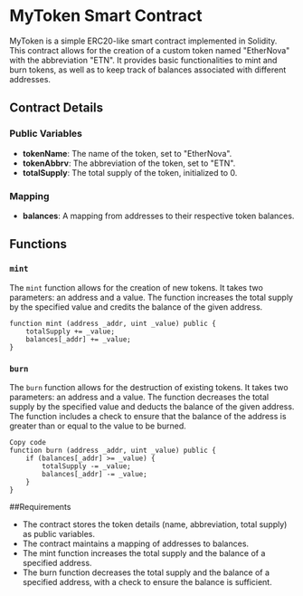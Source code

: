 # MyToken Smart Contract

MyToken is a simple ERC20-like smart contract implemented in Solidity. This contract allows for the creation of a custom token named "EtherNova" with the abbreviation "ETN". It provides basic functionalities to mint and burn tokens, as well as to keep track of balances associated with different addresses.

## Contract Details

### Public Variables

- **tokenName**: The name of the token, set to "EtherNova".
- **tokenAbbrv**: The abbreviation of the token, set to "ETN".
- **totalSupply**: The total supply of the token, initialized to 0.

### Mapping

- **balances**: A mapping from addresses to their respective token balances.

## Functions

### `mint`

The `mint` function allows for the creation of new tokens. It takes two parameters: an address and a value. The function increases the total supply by the specified value and credits the balance of the given address.

```solidity
function mint (address _addr, uint _value) public {
    totalSupply += _value;
    balances[_addr] += _value;
}
```

### `burn`
The `burn` function allows for the destruction of existing tokens. It takes two parameters: an address and a value. The function decreases the total supply by the specified value and deducts the balance of the given address. The function includes a check to ensure that the balance of the address is greater than or equal to the value to be burned.

```solidity
Copy code
function burn (address _addr, uint _value) public {
    if (balances[_addr] >= _value) {
        totalSupply -= _value;
        balances[_addr] -= _value;
    }
}
```
##Requirements
- The contract stores the token details (name, abbreviation, total supply) as public variables.
- The contract maintains a mapping of addresses to balances.
- The mint function increases the total supply and the balance of a specified address.
- The burn function decreases the total supply and the balance of a specified address, with a check to ensure the balance is sufficient.
